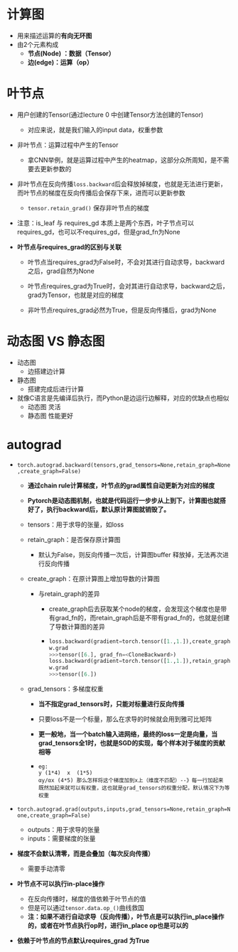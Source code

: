# 计算图

- 用来描述运算的**有向无环图**
- 由2个元素构成
  - **节点(Node) ：数据（Tensor）**
  - **边(edge)：运算（op）**

# 叶节点

- 用户创建的Tensor(通过lecture 0 中创建Tensor方法创建的Tensor)
  
  - 对应来说，就是我们输入的input data，权重参数
  
- 非叶节点：运算过程中产生的Tensor
  
  - 拿CNN举例，就是运算过程中产生的heatmap，这部分众所周知，是不需要去更新参数的
  
- 非叶节点在反向传播`loss.backward`后会释放掉梯度，也就是无法进行更新，而叶节点的梯度在反向传播后会保存下来，进而可以更新参数
  
  - `tensor.retain_grad()`  保存非叶节点的梯度
  
- 注意：is_leaf 与 requires_gd 本质上是两个东西，叶子节点可以requires_gd，也可以不requires_gd，但是grad_fn为None

- **叶节点与requires_grad的区别与关联**

  - 叶节点当requires_grad为False时，不会对其进行自动求导，backward之后，grad自然为None

  - 叶节点requires_grad为True时，会对其进行自动求导，backward之后，grad为Tensor，也就是对应的梯度
  - 非叶节点requires_grad必然为True，但是反向传播后，grad为None



# 动态图 VS 静态图

- 动态图
  - 边搭建边计算
- 静态图
  - 搭建完成后进行计算
- 就像C语言是先编译后执行，而Python是边运行边解释，对应的优缺点也相似
  - 动态图 灵活
  - 静态图 性能更好



# autograd

- `torch.autograd.backward(tensors,grad_tensors=None,retain_graph=None,create_graph=False)`

  - **通过chain rule计算梯度，叶节点的grad属性自动更新为对应的梯度**

  - **Pytorch是动态图机制，也就是代码运行一步步从上到下，计算图也就搭好了，执行backward后，默认原计算图就销毁了。**

  - tensors：用于求导的张量，如loss

  - retain_graph：是否保存原计算图

    - 默认为False，则反向传播一次后，计算图buffer 释放掉，无法再次进行反向传播

  - create_graph：在原计算图上增加导数的计算图

    - 与retain_graph的差异

      - create_graph后去获取某个node的梯度，会发现这个梯度也是带有grad_fn的，而retain_graph后是不带有grad_fn的，也就是创建了导数计算图的差异

      - ```python
        loss.backward(gradient=torch.tensor([1.,1.]),create_graph=True)
        w.grad
        >>>tensor([6.], grad_fn=<CloneBackward>)
        loss.backward(gradient=torch.tensor([1.,1.]),retain_graph=True)
        w.grad
        >>>tensor([6.])
        ```

  - grad_tensors：多梯度权重

    - **当不指定grad_tensors时，只能对标量进行反向传播**

    - 只要loss不是一个标量，那么在求导的时候就会用到雅可比矩阵
    
    - **更一般地，当一个batch输入进网络，最终的loss一定是向量，当grad_tensors全1时，也就是SGD的实现，每个样本对于梯度的贡献相等**
    
    - ```
      eg:
      y (1*4)  x  (1*5)
      αy/αx (4*5) 那么怎样将这个梯度加到x上（维度不匹配）--》每一行加起来
      既然加起来就可以有权重，这也就是grad_tensors的权重分配，默认情况下为等权重
      ```
    
    

- `torch.autograd.grad(outputs,inputs,grad_tensors=None,retain_graph=None,create_graph=False)`
  - outputs：用于求导的张量
  - inputs：需要梯度的张量



- **梯度不会默认清零，而是会叠加（每次反向传播）**
  - 需要手动清零
- **叶节点不可以执行in-place操作**
  - 在反向传播时，梯度的值依赖于叶节点的值
  - 但是可以通过`tensor.data.op_()`曲线救国
  - **注：如果不进行自动求导（反向传播），叶节点是可以执行in_place操作的，或者在叶节点执行op时，进行in_place op也是可以的**
- **依赖于叶节点的节点默认requires_grad 为True**